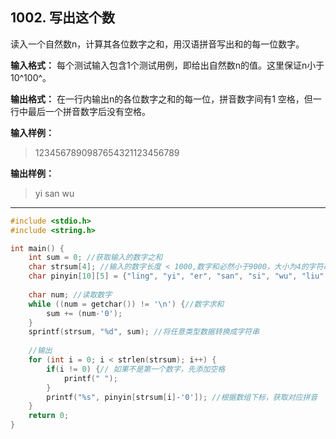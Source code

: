 ## 1002. 写出这个数
读入一个自然数n，计算其各位数字之和，用汉语拼音写出和的每一位数字。

**输入格式：** 每个测试输入包含1个测试用例，即给出自然数n的值。这里保证n小于10^100^。

**输出格式：** 在一行内输出n的各位数字之和的每一位，拼音数字间有1 空格，但一行中最后一个拼音数字后没有空格。

**输入样例：**
>1234567890987654321123456789

**输出样例：**
>yi san wu

---
```c
#include <stdio.h>
#include <string.h>

int main() {
	int sum = 0; //获取输入的数字之和 
	char strsum[4]; //输入的数字长度 < 1000,数字和必然小于9000，大小为4的字符串即能存放 
	char pinyin[10][5] = {"ling", "yi", "er", "san", "si", "wu", "liu", "qi", "ba", "jiu"};
	
	char num; //读取数字 
	while ((num = getchar()) != '\n') {//数字求和 
		sum += (num-'0');
	}
	sprintf(strsum, "%d", sum); //将任意类型数据转换成字符串  
	
	//输出
	for (int i = 0; i < strlen(strsum); i++) {
		if(i != 0) {// 如果不是第一个数字，先添加空格
			printf(" ");
		}
		printf("%s", pinyin[strsum[i]-'0']); //根据数组下标，获取对应拼音
	}
	return 0;
} 
```